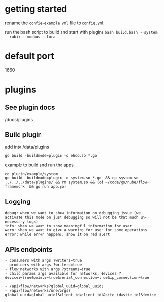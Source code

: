 # getting started

rename the `config-example.yml` file to `config.yml`

run the bash script to build and start with plugins
`bash build.bash --system --rubix --modbus --lora`

# default port

1660

# plugins

## See plugin docs

/docs/plugins

## Build plugin

add into /data/plugins

```
go build -buildmode=plugin -o ehco.so *.go
```

example to build and run the apps

```
cd plugin/example/system
go build -buildmode=plugin -o system.so *.go  && cp system.so  ../../../data/plugins/ && rm system.so && (cd ~/code/go/nube/flow-framework  && go run app.go)
```

## Logging

```
debug: when we want to show information on debugging issue (we activate this mode on just debugging so will not be that much un-necessary logs)
info: when we want to show meaningful information for user
warn: when we want to give a warning for user for some operations
error: while error happens, show it on red alert  
```

## APIs endpoints

```
- consumers with args ?writers=true
- producers with args ?writers=true
- flow_networks with args ?streams=true
- child params args available for networks, devices ?devices=true&points=true&serial_connection=true&ip_connection=true

- /api/flow/networks?global_uuid=global_uuid1
- /api/flow/networks/one/args?global_uuid=global_uuid1&client_id=client_id1&site_id=site_id1&device_id=device_id1
```

